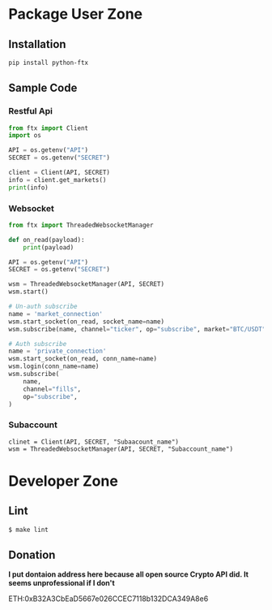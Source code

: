 # Package User Zone

## Installation

```bash
pip install python-ftx
```

## Sample Code
### Restful Api
```python
from ftx import Client
import os

API = os.getenv("API")
SECRET = os.getenv("SECRET")

client = Client(API, SECRET)
info = client.get_markets()
print(info)

```
### Websocket

```python
from ftx import ThreadedWebsocketManager

def on_read(payload):
    print(payload)

API = os.getenv("API")
SECRET = os.getenv("SECRET")

wsm = ThreadedWebsocketManager(API, SECRET)
wsm.start()

# Un-auth subscribe
name = 'market_connection'
wsm.start_socket(on_read, socket_name=name)
wsm.subscribe(name, channel="ticker", op="subscribe", market="BTC/USDT")

# Auth subscribe
name = 'private_connection'
wsm.start_socket(on_read, conn_name=name)
wsm.login(conn_name=name)
wsm.subscribe(
    name,
    channel="fills",
    op="subscribe",
)
```

### Subaccount
```
clinet = Client(API, SECRET, "Subaacount_name")
wsm = ThreadedWebsocketManager(API, SECRET, "Subaccount_name")
```

# Developer Zone

## Lint

```bash
$ make lint
```

## Donation
**I put dontaion address here because all open source Crypto API did. It seems unprofessional if I don't**

ETH:0xB32A3CbEaD5667e026CCEC7118b132DCA349A8e6

